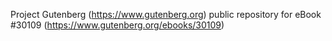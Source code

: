 Project Gutenberg (https://www.gutenberg.org) public repository for eBook #30109 (https://www.gutenberg.org/ebooks/30109)
